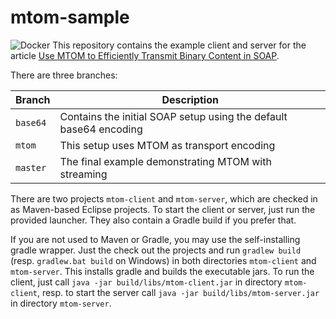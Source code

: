 # mtom-sample
![Docker](https://github.com/r-sreesaran/mtom-sample/workflows/Docker/badge.svg)
This repository contains the example client and server for the article [Use MTOM to Efficiently Transmit Binary Content in SOAP](http://dzone.com/articles/use-mtom-to-efficiently-transmit-binary-content-in).

There are three branches:

Branch   | Description
---------| ------------------------------------------------------------------
`base64` | Contains the initial SOAP setup using the default base64 encoding 
`mtom`   | This setup uses MTOM as transport encoding 
`master` | The final example demonstrating MTOM with streaming 

There are two projects `mtom-client` and `mtom-server`, which are checked in as Maven-based Eclipse projects. To start the client or server, just run the provided launcher. They also contain a Gradle build if you prefer that.

If you are not used to Maven or Gradle, you may use the self-installing gradle wrapper. Just the check out the projects and run `gradlew build` (resp. `gradlew.bat build` on Windows) in both directories `mtom-client` and `mtom-server`. This installs gradle and builds the executable jars. To run the client, just call `java -jar build/libs/mtom-client.jar` in directory `mtom-client`, resp. to start the server call `java -jar build/libs/mtom-server.jar` in directory `mtom-server`.

